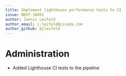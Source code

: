 ```yaml
---
title: Implement lighthouse performance tests to CI
issue: NEXT-18051
author: Jannis Leifeld
author_email: j.leifeld@cicada.com
author_github: @jleifeld
---
```

# Administration
* Added Lighthouse CI tests to the pipeline
